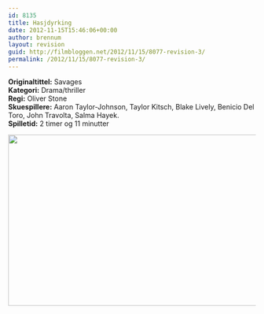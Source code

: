 ```yaml
---
id: 8135
title: Hasjdyrking
date: 2012-11-15T15:46:06+00:00
author: brennum
layout: revision
guid: http://filmbloggen.net/2012/11/15/8077-revision-3/
permalink: /2012/11/15/8077-revision-3/
---
```

**Originaltittel:** Savages  
**Kategori:** Drama/thriller  
**Regi:** Oliver Stone  
**Skuespillere:** Aaron Taylor-Johnson, Taylor Kitsch, Blake Lively, Benicio Del Toro, John Travolta, Salma Hayek.  
**Spilletid:** 2 timer og 11 minutter

<a href="http://filmbloggen.net/?attachment_id=8133" rel="attachment wp-att-8133"><img class="alignnone size-large wp-image-8133" src="http://filmbloggen.net/wp-content/uploads//2012/11/Savages-bilde-2-620x348.jpg" alt="" width="620" height="348" /></a>
